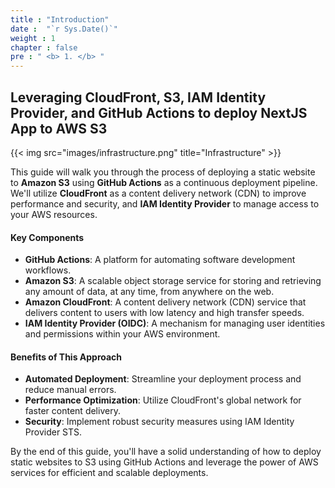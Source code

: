 ```yaml
---
title : "Introduction"
date :  "`r Sys.Date()`" 
weight : 1 
chapter : false
pre : " <b> 1. </b> "
---
```


## Leveraging CloudFront, S3, IAM Identity Provider, and GitHub Actions to deploy NextJS App to AWS S3

{{< img src="images/infrastructure.png" title="Infrastructure" >}}

This guide will walk you through the process of deploying a static website to **Amazon S3** using **GitHub Actions** as a continuous deployment pipeline. We'll utilize **CloudFront** as a content delivery network (CDN) to improve performance and security, and **IAM Identity Provider** to manage access to your AWS resources.

#### Key Components

- **GitHub Actions**: A platform for automating software development workflows.
- **Amazon S3**: A scalable object storage service for storing and retrieving any amount of data, at any time, from anywhere on the web.
- **Amazon CloudFront**: A content delivery network (CDN) service that delivers content to users with low latency and high transfer speeds.
- **IAM Identity Provider (OIDC)**: A mechanism for managing user identities and permissions within your AWS environment.

#### Benefits of This Approach

- **Automated Deployment**: Streamline your deployment process and reduce manual errors.
- **Performance Optimization**: Utilize CloudFront's global network for faster content delivery.
- **Security**: Implement robust security measures using IAM Identity Provider STS.

By the end of this guide, you'll have a solid understanding of how to deploy static websites to S3 using GitHub Actions and leverage the power of AWS services for efficient and scalable deployments.
